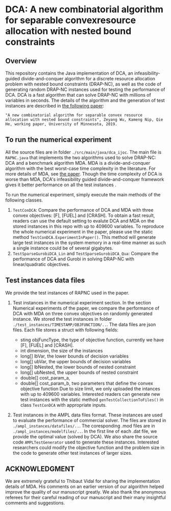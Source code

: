 # DCA: A new combinatorial algorithm for separable convexresource allocation with nested bound constraints

## Overview 
This repository contains the Java implementation of DCA, an infeasibility-guided divide-and-conquer algorithm for a discrete resource allocation problem with nested bound constraints (DRAP-NC), as well as the code of generating random DRAP-NC instances used for testing the performance of DCA. DCA is a fast algorithm that can solve DRAP-NC with millions of variables in seconds. The details of the algorithm and the generation of test instances are described in [the following paper](http://www.optimization-online.org/DB_FILE/2018/11/6902.pdf):

	"A new combinatorial algorithm for separable convex resource allocation with nested bound constraints", Zeyang Wu, Kameng Nip, Qie He, working paper, University of Minnesota, 2019.

## To run the numerical experiment
All the source files are in folder `./src/main/java/dca_ijoc`. The main file is `RAPNC.java` that implements the two algorithms used to solve DRAP-NC: DCA and a benchmark algorithm MDA. MDA is a divide-and-conquer algorithm with the best worst-case time complexity in the literature. For more details of MDA, see [the paper](https://arxiv.org/abs/1703.01484). Though the time complexity of DCA is worse than MDA, DCA's infeasibility guided divide-and-conquer framework gives it better performance on all the test instances
.

To run the numerical experiment, simply execute the main methods of the following classes. 
1. `TestConDCA`: Compare the performance of DCA and MDA with three convex objectives: [F], [FUEL] and [CRASH]. To obtain a fast result, readers can use the default setting to evalute DCA and MDA on the stored instances in this repo with up to 409600 variables. To reproduce the whole numerical experiment in the paper, please use the static method `TestConDCA.ExperimentInPaper()`. This method will generate large test instances in the system memory in a real-time manner as such a single instance could be of several gigabytes. 
2. `TestSparseGurobiDCA_Lin` and `TestSparseGurobiDCA_Qua`: Compare the performance of DCA and Gurobi in solving DRAP-NC with linear/quadratic objectives. 
	
## Test instances data files
We provide the test instances of RAPNC used in the paper. 
1. Test instances in the numerical experiment section. In the section Numerical experiments of the paper, we compare the performance of DCA with MDA on three convex objectives on randomly generated instance. We stored the test instances in folder `./test_instances/TIMESTAMP/OBJFUNCTION/..`. The data files are json files. Each file stores a struct with following fields: 
	- sting objFuncType, the type of objective function, currently we have [F], [FUEL] and [CRASH].
	- int dimension, the size of the instances
	- long[] lbVar, the lower bounds of decision variables
	- long[] ubVar, the upper bounds of decision variables
	- long[] lbNested, the lower bounds of nested constraint
	- long[] ubNested, the upper bounds of nested constraint
	- double[] cost_param_a, 
	- double[] cost_param_b, two parameters that define the convex objective function
Due to size limit, we only uploaded the intances with up to 409600 variables. Interested readers can generate new test instances with the static method `genTestCollectionToFiles()` in class `TestConDCA` with appropriate inputs. 
	
2. Test instances in the AMPL data files format. These instances are used to evaluate the performance of commercial solver. The files are stored in `./ampl_instances/datafiles/..`. The coresponding .mod files are in `./ampl_instances/modelfiles/..`. In the first line of each .dat file, we provide the optimal value (solved by DCA). We also share the source code `AMPLTestGenerator` used to generate these instances. Interested researchers could modify the objective function and the problem size in the code to generate other test instances of larger sizes. 

## ACKNOWLEDGMENT

We are extremely grateful to Thibaut Vidal for sharing the implementation details of MDA. His comments on an earlier version of our algorithm helped improve the quality of our manuscript greatly. We also thank the anonymous referees for their careful reading of our manuscript and their many insightful comments and suggestions.
